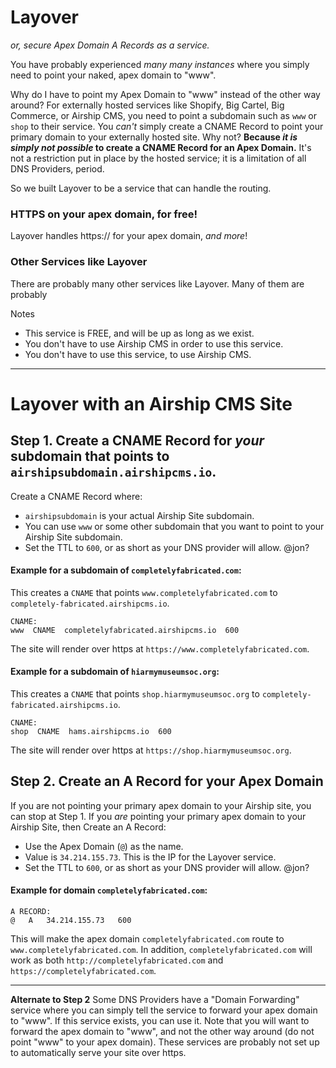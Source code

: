# Layover
_or, secure Apex Domain A Records as a service._

You have probably experienced _many many instances_ where you simply need to point your naked, apex domain to "www". 

Why do I have to point my Apex Domain to "www" instead of the other way around?
For externally hosted services like Shopify, Big Cartel, Big Commerce, or Airship CMS, you need to point a subdomain such as `www` or `shop` to their service. You _can't_ simply create a CNAME Record to point your primary domain to your externally hosted site. Why not? **Because _it is simply not possible_ to create a CNAME Record for an Apex Domain.** It's not a restriction put in place by the hosted service; it is a limitation of all DNS Providers, period. 

So we built Layover to be a service that can handle the routing.

### HTTPS on your apex domain, for free!
Layover handles https:// for your apex domain, _and more_!


### Other Services like Layover
There are probably many other services like Layover. Many of them are probably


Notes
- This service is FREE, and will be up as long as we exist.
- You don't have to use Airship CMS in order to use this service.
- You don't have to use this service, to use Airship CMS.

---

# Layover with an Airship CMS Site

## Step 1. Create a CNAME Record for _your_ subdomain that points to `airshipsubdomain.airshipcms.io`.
Create a CNAME Record where:
- `airshipsubdomain` is your actual Airship Site subdomain. 
- You can use `www` or some other subdomain that you want to point to your Airship Site subdomain. 
- Set the TTL to `600`, or as short as your DNS provider will allow. @jon?

#### Example for a subdomain of `completelyfabricated.com`:
This creates a `CNAME` that points `www.completelyfabricated.com` to `completely-fabricated.airshipcms.io`.
```
CNAME:
www  CNAME  completelyfabricated.airshipcms.io  600
```
The site will render over https at `https://www.completelyfabricated.com`.

#### Example for a subdomain of `hiarmymuseumsoc.org`:
This creates a `CNAME` that points `shop.hiarmymuseumsoc.org` to `completely-fabricated.airshipcms.io`.
```
CNAME:
shop  CNAME  hams.airshipcms.io  600
```
The site will render over https at `https://shop.hiarmymuseumsoc.org`.

## Step 2. Create an A Record for your Apex Domain
If you are not pointing your primary apex domain to your Airship site, you can stop at Step 1. If you _are_ pointing your primary apex domain to your Airship Site, then Create an A Record:
- Use the Apex Domain (`@`) as the name.
- Value is `34.214.155.73`. This is the IP for the Layover service.
- Set the TTL to `600`, or as short as your DNS provider will allow. @jon?

#### Example for domain `completelyfabricated.com`:
```
A RECORD:
@   A   34.214.155.73   600
```
This will make the apex domain `completelyfabricated.com` route to `www.completelyfabricated.com`. In addition, `completelyfabricated.com` will work as both `http://completelyfabricated.com` and `https://completelyfabricated.com`.

---

**Alternate to Step 2**
Some DNS Providers have a "Domain Forwarding" service where you can simply tell the service to forward your apex domain to "www". If this service exists, you can use it. Note that you will want to forward the apex domain to "www", and not the other way around (do not point "www" to your apex domain). These services are probably not set up to automatically serve your site over https.
